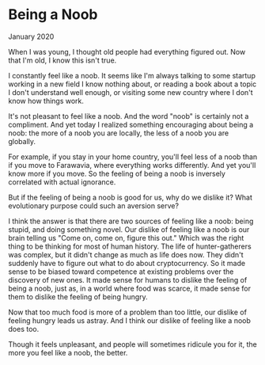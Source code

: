 # Being a Noob

January 2020  
  
When I was young, I thought old people had everything figured out.
Now that I'm old, I know this isn't true.  
  
I constantly feel like a noob. It seems like I'm always talking to
some startup working in a new field I know nothing about, or reading
a book about a topic I don't understand well enough, or visiting some new
country where I don't know how things work.  
  
It's not pleasant to feel like a noob. And the word "noob" is
certainly not a compliment. And yet today I realized something
encouraging about being a noob: the more of a noob you are locally,
the less of a noob you are globally.  
  
For example, if you stay in your home country, you'll feel less
of a noob than if you move to Farawavia, where everything works
differently. And yet you'll know more if you move.
So the feeling of being a noob is inversely correlated with actual
ignorance.  
  
But if the feeling of being a noob is good for us, why do we dislike
it? What evolutionary purpose could such an aversion serve?  
  
I think the answer is that there are two sources of feeling like a
noob: being stupid, and doing something novel. Our dislike of feeling
like a noob is our brain telling us "Come on, come on, figure this
out." Which was the right thing to be thinking for most of human
history. The life of hunter-gatherers was complex, but it didn't
change as much as life does now. They didn't suddenly have to figure
out what to do about cryptocurrency. So it made sense to be biased
toward competence at existing problems over the discovery of new
ones. It made sense for humans to dislike the feeling of being a
noob, just as, in a world where food was scarce, it made sense for
them to dislike the feeling of being hungry.  
  
Now that too much food is more of a problem than too little, our
dislike of feeling hungry leads us astray. And I think our dislike
of feeling like a noob does too.  
  
Though it feels unpleasant, and people will sometimes ridicule you
for it, the more you feel like a noob, the better.  
  
  
  
  
  
